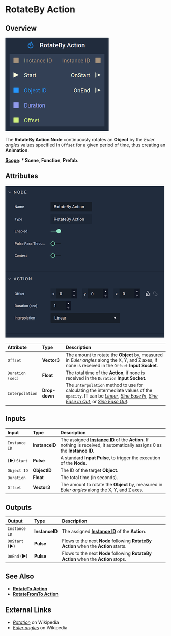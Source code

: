 # RotateBy Action

## Overview

![The RotateBy Action Node.](../../.gitbook/assets/rotatebyactionnode.png)

The **RotateBy Action Node** continuously rotates an **Object** by the *Euler angles* values specified in `Offset` for a given period of time, thus creating an **Animation**.

[**Scope**](../overview.md#scopes): *  **Scene**, **Function**, **Prefab**.

## Attributes

![The RotateBy Action Node Attributes.](../../.gitbook/assets/rotatebyactionattributes.png)

| Attribute | Type | Description |
| :--- | :--- | :--- |
| `Offset` | **Vector3** | The amount to rotate the **Object** by, measured in *Euler angles* along the X, Y, and Z axes, if none is received in the `Offset` **Input Socket**.|
| `Duration (sec)` | **Float** | The total time of the **Action**, if none is received in the `Duration` **Input Socket**. |
| `Interpolation` | **Drop-down** | The `Interpolation` method to use for calculating the intermediate values of the `opacity`. IT can be [*Linear*](https://en.wikipedia.org/wiki/Linear_interpolation), [*Sine Ease In*](https://easings.net/#easeInSine), [*Sine Ease In Out*](https://easings.net/#easeInOutSine), or [*Sine Ease Out*](https://easings.net/#easeOutSine). |

## Inputs

| Input | Type | Description |
| :--- | :--- | :--- |
| `Instance ID` | **InstanceID** | The assigned [**Instance ID**](README.md#instance-id) of the **Action**. If nothing is received, it automatically assigns 0 as the **Instance ID**. |
| \(►\) `Start` | **Pulse** | A standard **Input Pulse**, to trigger the execution of the **Node**. |
| `Object ID` | **ObjectID** | The ID of the target **Object**. |
| `Duration` | **Float** | The total time \(in seconds\). |
| `Offset` | **Vector3** | The amount to rotate the **Object** by, measured in *Euler angles* along the X, Y, and Z axes. |

## Outputs

| Output | Type | Description |
| :--- | :--- | :--- |
| `Instance ID` | **InstanceID** | The assigned [**Instance ID**](README.md#instance-id) of the **Action**.  |
| `OnStart` \(►\) | **Pulse** | Flows to the next **Node** following **RotateBy Action** when the **Action** starts. |
| `OnEnd` \(►\) | **Pulse** | Flows to the next **Node** following **RotateBy Action** when the **Action** stops. |

## See Also

* [**RotateTo Action**](rotatetoaction.md)
* [**RotateFromTo Action**](rotatefromtoaction.md)

## External Links

* [_Rotation_](https://en.wikipedia.org/wiki/Rotation) on Wikipedia
* [_Euler angles_](https://en.wikipedia.org/wiki/Euler_angles) on Wikipedia

